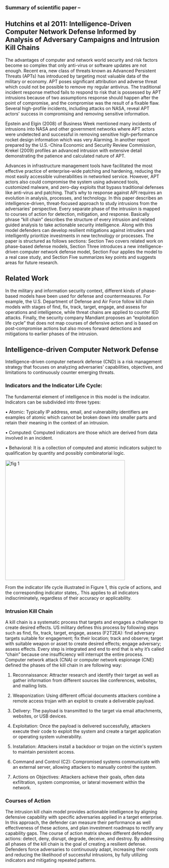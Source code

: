 ### Summary  of scientific paper –
## Hutchins et al 2011: Intelligence-Driven Computer Network Defense Informed by Analysis of Adversary Campaigns and Intrusion Kill Chains

The advantages of computer and network world security and risk factors become so complex that only anti-virus or software updates are not enough. Recent era, new class of threats known as Advanced Persistent Threats (APTs)  has introduced by targeting most valuable data of the military or economy. APT poses significant attribution and adverse threat which could not be possible to remove my regular antivirus. The traditional incident response method fails to respond to risk that is possessed by APT intrusions because of two assumptions response should happen after the point of compromise, and the compromise was the result of a fixable flaw. Several high-profile incidents, including attacks on NASA, reveal APT actors' success in compromising and removing sensitive information. 

Epstein and Elgin (2008) of Business Week mentioned many incidents of intrusions into NASA and other government networks where APT actors were undetected and successful in removing sensitive high-performance rocket design information which was very Alarming. In another report prepared by the U.S.-China Economic and Security Review Commission, Krekel (2009) profiles an advanced intrusion with extensive detail demonstrating the patience and calculated nature of APT.

Advances in infrastructure management tools have facilitated the most effective practice of enterprise-wide patching and hardening, reducing the most easily accessible vulnerabilities in networked service. However, APT actors also could compromise the system using advanced tools, customized malware, and zero-day exploits that bypass traditional defenses like anti-virus and patching. That’s why to response against API requires an evolution in analysis, processes, and technology. In this paper describes an intelligence-driven, threat-focused approach to study intrusions from the adversaries’ perspective. Every separate phase of the intrusion is mapped to courses of action for detection, mitigation, and response. Basically phrase “kill chain” describes the structure of every intrusion and related guided analysis to take actionable security intelligence.   Along with this model defenders can develop resilient mitigations against intruders and intelligently prioritize investments in new technology or processes. The paper is structured as follows sections: Section Two covers related work on phase-based defense models, Section Three introduces a new intelligence-driven computer network defense model, Section Four applies the model to a real case study, and Section Five summarizes key points and suggests areas for future research.

## Related Work

In the military and information security context, different kinds of phase-based models have been used for defense and countermeasures. For example, the U.S. Department of Defense and Air Force follow kill chain models with stages of find, fix, track, target, engage, and assess for operations and intelligence, while threat chains are applied to counter IED attacks. Finally, the security company Mandiant proposes an “exploitation life cycle” that does not map courses of defensive action and is based on post-compromise actions but also moves forward detections and mitigations to earlier phases of the intrusion.
## Intelligence-driven Computer Network Defense

Intelligence-driven computer network defense (CND) is a risk management strategy that focuses on analyzing adversaries' capabilities, objectives, and limitations to continuously counter emerging threats.

### Indicators and the Indicator Life Cycle:

The fundamental element of intelligence in this model is the indicator. Indicators can be subdivided into three types:

•	Atomic: Typically IP address, email, and vulnerability identifiers are examples of atomic which cannot be broken down into smaller parts and retain their meaning in the context of an intrusion.

•	Computed: Computed indicators are those which are derived from data involved in an incident.

•	Behavioral: It is a collection of computed and atomic indicators subject to qualification by quantity and possibly combinatorial logic. 

<img width="379" alt="fig 1" src="https://github.com/user-attachments/assets/a3682998-4f31-4c71-a306-5256eab229cd">

From the indicator life cycle illustrated in Figure 1, this cycle of actions, and the corresponding indicator states,. This applies to all indicators indiscriminately, regardless of their accuracy or applicability. 

### Intrusion Kill Chain

A kill chain is a systematic process that targets  and engages a challenger to create desired effects. US military defines this process by following steps such as find, fix, track, target, engage, assess (F2T2EA): find adversary targets suitable for engagement; fix their location; track and observe; target with suitable weapon or asset to create desired effects; engage adversary; assess effects. Every step is integrated and end to end that is why it’s called “chain” because one insufficiency will interrupt the entire process.  
Computer network attack (CNA) or computer network espionage (CNE) defined the phases of the kill chain in are following way: 
1.	Reconnaissance: Attracter  research and identify their target as well  as gather information from different sources like conferences, websites, and mailing lists.
	
2.	Weaponization: Using different official documents attackers combine a remote access trojan with an exploit to create a deliverable payload.
	
3.	Delivery: The payload is transmitted to the target via email attachments, websites, or USB devices.
	
4.	Exploitation: Once the payload is delivered successfully, attackers execute their code to exploit the system and create a target application or operating system vulnerability.
	
5.	Installation: Attackers install a backdoor or trojan on the victim's system to maintain persistent access.
	
6.	Command and Control (C2): Compromised systems communicate with an external server, allowing attackers to manually control the system.

7.	Actions on Objectives: Attackers achieve their goals, often data exfiltration, system compromise, or lateral movement within the network.

### Courses of Action

The intrusion kill chain model provides actionable intelligence by aligning defensive capability with specific adversaries applied in a target enterprise. In this approach, the defender can measure their performance as well effectiveness of these actions, and plan investment roadmaps to rectify any capability gaps. The course of action matrix shows different defended actions: detect, deny, disrupt, degrade, deceive, and destroy. By addressing all phases of the kill chain is the goal of creating a resilient defense. Defenders force adversaries to continuously adapt, increasing their costs and reducing the likelihood of successful intrusions, by fully utilizing indicators and mitigating repeated patterns. 

